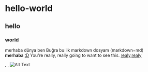 # hello-world
## hello
### world
merhaba dünya
ben Buğra 
bu ilk markdown dosyam 
(markdown=md)
**merhaba**
[:D](https://www.google.com)
You're really, really going to want to see this. [realy,realy](https://www.dailykitten.com)


,
,
![Alt Text](https://media.giphy.com/media/vFKqnCdLPNOKc/giphy.gif)
